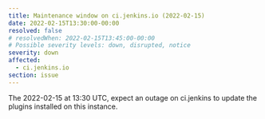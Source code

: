 ```yaml
---
title: Maintenance window on ci.jenkins.io (2022-02-15)
date: 2022-02-15T13:30:00-00:00
resolved: false
# resolvedWhen: 2022-02-15T13:45:00-00:00
# Possible severity levels: down, disrupted, notice
severity: down
affected:
  - ci.jenkins.io
section: issue
---
```


The 2022-02-15 at 13:30 UTC, expect an outage on ci.jenkins to update the plugins installed on this instance.
